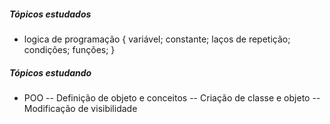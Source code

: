 ##### Tópicos estudados

 - logica de programação {
    variável;
    constante;
    laços de repetição;
    condições;
    funções;
 }


##### Tópicos estudando

 - POO
   -- Definição de objeto e conceitos
   -- Criação de classe e objeto
   -- Modificação de visibilidade